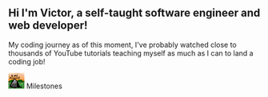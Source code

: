 ## Hi I'm Victor, a self-taught software engineer and web developer!

My coding journey as of this moment, I've probably watched close to thousands of YouTube tutorials teaching myself as much as I can to land a coding job!



![Milestone badge][logo] Milestones

[logo]: https://github.com/ghorus/ghorus/blob/main/milestone.png "Logo Title Text 2"


<!--
**ghorus/ghorus** is a ✨ _special_ ✨ repository because its `README.md` (this file) appears on your GitHub profile.

Here are some ideas to get you started:

- 🔭 I’m currently working on ...
- 🌱 I’m currently learning ...
- 👯 I’m looking to collaborate on ...

- ⚡ Fun fact: ...
-->
